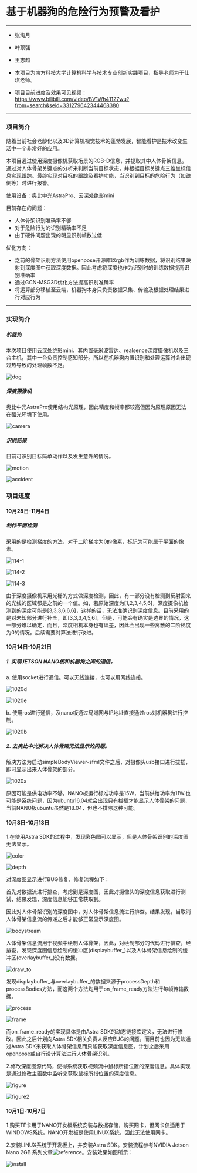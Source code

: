 # 基于机器狗的危险行为预警及看护
-------------------

- 张淘月 

- 叶顶强 

- 王志越

- 本项目为南方科技大学计算机科学与技术专业创新实践项目，指导老师为于仕琪老师。

- 项目目前进度及效果可见视频：https://www.bilibili.com/video/BV1Wh41127wu?from=search&seid=331279642344468380

--------------------------------

### 项目简介

随着当前社会老龄化以及3D计算机视觉技术的蓬勃发展，智能看护是技术改变生活中一个非常好的应用。

本项目通过使用深度摄像机获取场景的RGB-D信息，并提取其中人体骨架信息。通过对人体骨架关键点的分析来判断当前目标状态，并根据目标关键点三维坐标信息实现跟踪。最终实现对目标的跟踪及看护功能，当识别到目标的危险行为（如跌倒等）时进行报警。

使用设备：奥比中光AstraPro、云深处绝影mini

目前存在的问题：

- 人体骨架识别准确率不够
- 对于危险行为的识别精确率不足
- 由于硬件问题出现的明显识别帧数过低

优化方向：

- 之前的骨架识别方法使用openpose开源库以rgb作为训练数据，将识别结果映射到深度图中获取深度数据。因此考虑将深度也作为识别时的训练数据提高识别准确率
- 通过GCN-MSG3D优化方法提高识别准确率
- 将运算部分移植至云端，机器狗本身只负责数据采集、传输及根据处理结果进行对应行为

---------------------------------

### 实现简介

##### 机器狗

本次项目使用云深处绝影mini，其内置毫米波雷达、realsence深度摄像机以及三台主机，其中一台负责控制感知部分。所以在机器狗内置识别和处理运算时会出现过热导致的处理帧数不足。

![dog](https://github.com/Noname690/Application-of-human-dangerous-behavior-warning-in-mechanical-dog/blob/main/assets/dog.png)

##### 深度摄像机

奥比中光AstraPro使用结构光原理，因此精度和帧率都较高但因为原理原因无法在强光环境下使用。

![camera](https://github.com/Noname690/Application-of-human-dangerous-behavior-warning-in-mechanical-dog/blob/main/assets/camera.png)

##### 识别结果

目前可识别目标简单动作以及发生意外的情况。

![motion](https://github.com/Noname690/Application-of-human-dangerous-behavior-warning-in-mechanical-dog/blob/main/assets/motion.png)

![accident](https://github.com/Noname690/Application-of-human-dangerous-behavior-warning-in-mechanical-dog/blob/main/assets/accident.png
)

### 项目进度

#### 10月28日-11月4日

##### 制作平面检测

采用的是检测梯度的方法，对于二阶梯度为0的像素，标记为可能属于平面的像素。

![114-1](./assets/114-1.png)

![114-2](./assets/114-2.png)

![114-3](./assets/114-3.png)

由于深度摄像机采用光栅的方式做深度检测，因此，有一部分没有检测到反射回来的光线的区域都是之前的一个值。如，若原始深度为[1,2,3,4,5,6]，深度摄像机检测到的深度可能是[3,3,3,6,6,6]，这样的话，无法准确识别深度信息。目前采用的是对未知部分进行补全，即[3,3,3,4,5,6]，但是，可能会有确实是边界的情况，这一部分难以确定，而且，深度相机本身也有误差，因此会出现一些离散的二阶梯度为0的情况。后续需要对算法进行改进。

#### 10月14日-10月21日

##### 1. 实现JETSON NANO板和机器狗之间的通信。

a. 使用socket进行通信。可以无线连接，也可以用网线连接。

![1020d](./assets/1020d.jpg)

![1020e](./assets/1020e.jpg)

b. 使用ros进行通信，及nano板通过局域网与IP地址直接通过ros对机器狗进行控制。

![1020b](./assets/1020b.jpg)

##### 2. 去奥比中光解决人体骨架无法显示的问题。

解决方法为启动simpleBodyViewer-sfml文件之后，对摄像头usb接口进行拔插，即可显示出来人体骨架的部分。

![1020a](./assets/1020a.jpg)

原因可能是供电功率不够，NANO板运行标准功率是15W，当前供给功率为11W.也可能是系统问题，因为ubuntu16.04就会出现只有拔插才能显示人体骨架的问题，当前NANO板ubuntu虽然是18.04，但也不排除这种可能。

#### 10月8日-10月13日

1.在使用Astra SDK的过程中，发现彩色图可以显示，但是人体骨架识别的深度图无法显示。

![color](./assets/color.png)

![depth](./assets/depth.png)

对深度图显示进行BUG修复，修复流程如下：

首先对数据流进行排查，考虑到是深度图，因此对摄像头的深度信息获取进行测试，结果发现，深度信息能够正常获取到。

因此对人体骨架识别的深度图中，对人体骨架信息流进行排查。结果发现，当取消人体骨架信息流的传递之后才能够正常显示深度图。

![bodystream](./assets/bodyStream.png)

人体骨架信息流用于视频中绘制人体骨架，因此，对绘制部分的代码进行排查，经排查，发现深度图信息绘制的缓冲区(displaybuffer_)以及人体骨架信息绘制的缓冲区(overlaybuffer_)没有数据。

![draw_to](./assets/draw_to.png)

发现displaybuffer_与overlaybuffer_的数据来源于processDepth和processBodies方法，而这两个方法均用于on_frame_ready方法进行每帧传输数据。

![process](./assets/process.png)

![frame](./assets/frame.png)

而on_frame_ready的实现具体是由Astra SDK的动态链接库定义，无法进行修改。因此之后计划向Astra SDK相关负责人反应BUG的问题。而目前也因为无法通过Astra SDK来获取人体骨架信息而只能获取深度信息图。计划之后采用openpose或自行设计算法进行人体骨架识别。

2.修改深度图源代码，使得系统获取视频流中鼠标所指位置的深度信息。具体实现是通过修改主函数中监听来获取鼠标所指位置的深度信息。

![figure](./assets/figure.png)

![figure2](./assets/figure2.png)

#### 10月1日-10月7日

1.购买TF卡用于NANO开发板系统安装与数据存储，购买网卡，但网卡仅适用于WINDOWS系统，NANO开发板是使用LINUX系统，因此无法使用网卡。

2.安装LINUX系统于开发板上，并安装Astra SDK。安装流程参考NVIDIA Jetson Nano 2GB 系列文章![reference](http://mp.weixin.qq.com/s?__biz=MzU2NzkyMzUxMw==&mid=2247497645&idx=1&sn=71ea0f4cf31f2e1c20730272d483aa05&chksm=fc9771fbcbe0f8edd6ab5505ca78a3dd553566f6a0c2a58634ed43f11a7c6f4488834c8e8b43&mpshare=1&scene=23&srcid=1013qjNMHABoyX8yL1TFsE3W&sharer_sharetime=1634123717294&sharer_shareid=e7094114e2eb79b3a7af280a020d0075#rd)。安装效果如图所示：

![install](./assets/install.png)






